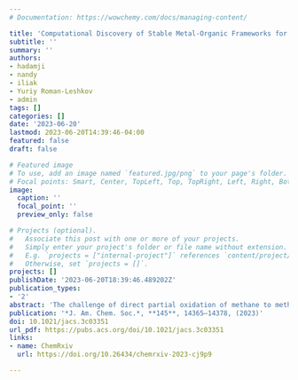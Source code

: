```yaml
---
# Documentation: https://wowchemy.com/docs/managing-content/

title: 'Computational Discovery of Stable Metal-Organic Frameworks for Methane-to-Methanol Catalysis'
subtitle: ''
summary: ''
authors:
- hadamji
- nandy
- iliak
- Yuriy Roman-Leshkov
- admin
tags: []
categories: []
date: '2023-06-20'
lastmod: 2023-06-20T14:39:46-04:00
featured: false
draft: false

# Featured image
# To use, add an image named `featured.jpg/png` to your page's folder.
# Focal points: Smart, Center, TopLeft, Top, TopRight, Left, Right, BottomLeft, Bottom, BottomRight.
image:
  caption: ''
  focal_point: ''
  preview_only: false

# Projects (optional).
#   Associate this post with one or more of your projects.
#   Simply enter your project's folder or file name without extension.
#   E.g. `projects = ["internal-project"]` references `content/project/deep-learning/index.md`.
#   Otherwise, set `projects = []`.
projects: []
publishDate: '2023-06-20T18:39:46.489202Z'
publication_types:
- '2'
abstract: 'The challenge of direct partial oxidation of methane to methanol has motivated the targeted search of metal–organic frameworks (MOFs) as a promising class of materials for this transformation because of their site-isolated metals with tunable ligand environments. Thousands of MOFs have been synthesized, yet relatively few have been screened for their promise in methane conversion. We developed a high-throughput virtual screening workflow that identifies MOFs from a diverse space of experimental MOFs that have not been studied for catalysis, yet are thermally stable, synthesizable, and have promising unsaturated metal sites for C–H activation via a terminal metal-oxo species. We carried out density functional theory calculations of the radical rebound mechanism for methane-to-methanol conversion on models of the secondary building units (SBUs) from 87 selected MOFs. While we showed that oxo formation favorability decreases with increasing 3d filling, consistent with prior work, previously observed scaling relations between oxo formation and hydrogen atom transfer (HAT) are disrupted by the greater diversity in our MOF set. Accordingly, we focused on Mn MOFs, which favor oxo intermediates without disfavoring HAT or leading to high methanol release energies─a key feature for methane hydroxylation activity. We identified three Mn MOFs comprising unsaturated Mn centers bound to weak-field carboxylate ligands in planar or bent geometries with promising methane-to-methanol kinetics and thermodynamics. The energetic spans of these MOFs are indicative of promising turnover frequencies for methane to methanol that warrant further experimental catalytic studies.'
publication: '*J. Am. Chem. Soc.*, **145**, 14365–14378, (2023)'
doi: 10.1021/jacs.3c03351
url_pdf: https://pubs.acs.org/doi/10.1021/jacs.3c03351
links:
- name: ChemRxiv
  url: https://doi.org/10.26434/chemrxiv-2023-cj9p9

---
```

